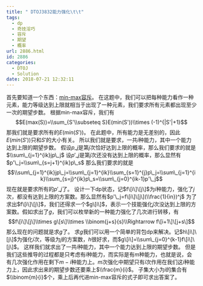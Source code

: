 ```yaml
---
title: " DTOJ3832能力强化\t\t"
tags:
  - dp
  - 奇技淫巧
  - 容斥
  - 期望
  - 概率
url: 2886.html
id: 2886
categories:
  - DTOJ
  - Solution
date: 2018-07-21 12:32:11
---
```


首先要知道一个东西：[min-max容斥](https://www.cnblogs.com/ljq-despair/p/8678855.html)。 在这题中，我们可以把每种能力看作一种元素，能力等级达到上限就相当于出现了一种元素，我们要求所有元素都出现至少一次的期望步数。 根据min-max容斥，我们有 $$E(max(S))=\\sum_{S'\\subseteq S}E(min(S'))\\times (-1)^{|S'|+1}$$ 那我们就是要求所有的$E(min(S'))$。 在此题中，所有能力是无差别的，因此$E(min(S'))$只和$S'$的大小有关。 所以我们就是要求，一共$i$种能力，其中一个能力达到上限的期望步数。 假设$p\_j$是第$j$次恰好达到上限的概率，那么我们要求的就是$\\sum\_{j=1}^{ik}jp\_j$ 设$p'\_j$是第$j$次还没有达到上限的概率，那么显然有$p'\_j=\\sum\_{s=j+1}^{ik}p\_s$ 那么我们要求的就是 $$\\sum\_{j=1}^{ik}jp\_j=\\sum\_{j=1}^{ik}\\sum_{s=1}^{j}p\_j=\\sum\_{j=1}^{ik}\\sum_{s=j}^{ik}p\_s=\\sum\_{j=0}^{ik-1}p'\_j$$ 现在就是要求所有的$p'\_j$了。 设计一下dp状态，记$f\[i\]\[j\]$为$i$种能力，强化了$j$次，都没有达到上限的方案数。那么显然有$p'\_j=f\[i\]\[j\](\\frac{1}{in})^j$ 为了求出$f\[i\]\[j\]$，我们还得求一个$g\[i\]$，表示一个技能强化$j$次没达到上限的方案数。假如求出了$g$，我们可以枚举新的一种能力强化了几次进行转移，有 $$f\[i\]\[j\]\\times g\[s\]\\times \\binom{j+s}{s}\\Rightarrow f\[i+1\]\[j+s\]$$ 那么现在的问题就是求$g$了。 求$g$我们可以用一个简单的背包dp来解决。记$h\[i\]\[j\]$为强化$i$次，等级为$j$的方案数，$h$很好求，而$g\[i\]=\\sum\_{j=0}^{k-1}f\[i\]\[j\]$。 这样我们就求出了一共$i$种能力，其中一个能力达到上限的期望步数。 但是我们这些推导的过程都是只考虑有$i$种能力，而实际是有$m$种能力，也就是说，会有几次强化作用在剩下$m-i$种能力上。$m$次强化中期望只有$i$次作用在我们这$i$种能力上，因此求出来的期望步数还要乘上$\\frac{m}{i}$。 子集大小为$i$的集合有$\\binom{m}{i}$个，乘上后再代进min-max容斥的式子即可求出答案了。